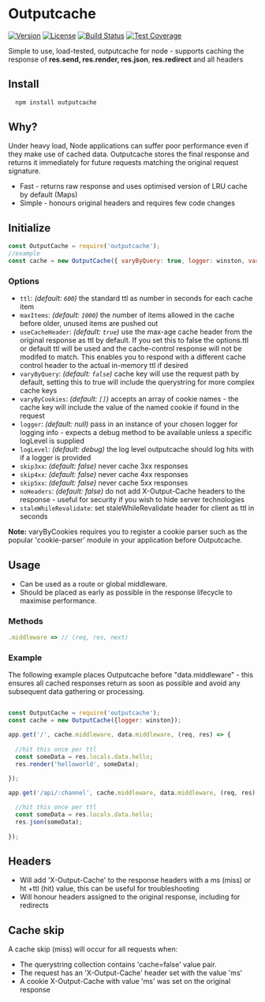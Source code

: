 # Outputcache

[![Version](https://img.shields.io/npm/v/outputcache.svg)](https://www.npmjs.com/package/outputcache)
[![License](https://img.shields.io/npm/l/outputcache.svg)](https://www.npmjs.com/package/outputcache)
[![Build Status](https://travis-ci.org/mpfdavis/outputcache.svg?branch=master)](https://travis-ci.org/mpfdavis/outputcache)
[![Test Coverage](https://coveralls.io/repos/mpfdavis/outputcache/badge.svg?branch=master&service=github)](https://coveralls.io/github/mpfdavis/outputcache?branch=master)

Simple to use, load-tested, outputcache for node - supports caching the response of **res.send, res.render, res.json**, **res.redirect** and all headers

## Install

```bash
  npm install outputcache
```

## Why?

Under heavy load, Node applications can suffer poor performance even if they make use of cached data. 
Outputcache stores the final response and returns it immediately for future requests matching the original request signature.

- Fast - returns raw response and uses optimised version of LRU cache by default (Maps)
- Simple - honours original headers and requires few code changes

## Initialize

```js
const OutputCache = require('outputcache');
//example
const cache = new OutputCache({ varyByQuery: true, logger: winston, varyByCookies: ['geoId', 'country'] });
```

### Options

- `ttl`: *(default: `600`)* the standard ttl as number in seconds for each cache item  
- `maxItems`: *(default: `1000`)* the number of items allowed in the cache before older, unused items are pushed out
- `useCacheHeader`: *(default: `true`)* use the max-age cache header from the original response as ttl by default. If you set this to false the options.ttl or default ttl will be used and the cache-control response will not be modifed to match. This enables you to respond with a different cache control header to the actual in-memory ttl if desired
- `varyByQuery`: *(default: `false`)* cache key will use the request path by default, setting this to true will include the querystring for more complex cache keys
- `varyByCookies`: *(default: `[]`)* accepts an array of cookie names - the cache key will include the value of the named cookie if found in the request
- `logger`: *(default: null)* pass in an instance of your chosen logger for logging info - expects a debug method to be available unless a specific logLevel is supplied
- `logLevel`: *(default: debug)* the log level outputcache should log hits with if a logger is provided
- `skip3xx`: *(default: false)* never cache 3xx responses
- `skip4xx`: *(default: false)* never cache 4xx responses
- `skip5xx`: *(default: false)* never cache 5xx responses
- `noHeaders`: *(default: false)* do not add X-Output-Cache headers to the response - useful for security if you wish to hide server technologies
- `staleWhileRevalidate`: set staleWhileRevalidate header for client as ttl in seconds

**Note:** varyByCookies requires you to register a cookie parser such as the popular 'cookie-parser' module in your application before Outputcache.

## Usage

- Can be used as a route or global middleware. 
- Should be placed as early as possible in the response lifecycle to maximise performance.

### Methods

```js
.middleware => // (req, res, next)

```

### Example

The following example places Outputcache before "data.middleware" - this ensures all cached responses return as soon as possible and avoid any subsequent data gathering or processing.

```js

const OutputCache = require('outputcache');
const cache = new OutputCache({logger: winston});

app.get('/', cache.middleware, data.middleware, (req, res) => {
  
  //hit this once per ttl
  const someData = res.locals.data.hello;      
  res.render('helloworld', someData);
  
});

app.get('/api/:channel', cache.middleware, data.middleware, (req, res) => {

  //hit this once per ttl    
  const someData = res.locals.data.hello;      
  res.json(someData);
  
});

```

## Headers

- Will add 'X-Output-Cache' to the response headers with a ms (miss) or ht +ttl (hit) value, this can be useful for troubleshooting
- Will honour headers assigned to the original response, including for redirects

## Cache skip

A cache skip (miss) will occur for all requests when:

- The querystring collection contains 'cache=false' value pair.
- The request has an 'X-Output-Cache' header set with the value 'ms'
- A cookie X-Output-Cache with value 'ms' was set on the original response